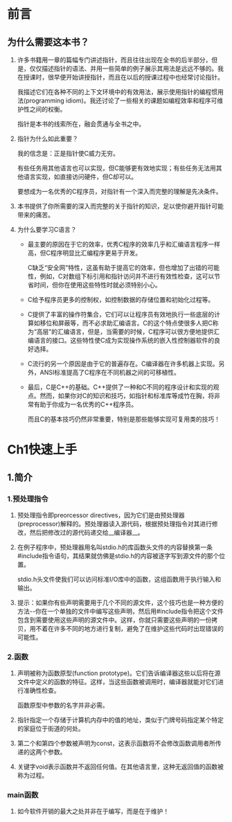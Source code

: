 # 前言

## 为什么需要这本书？

1. 许多书籍用一章的篇幅专门讲述指针，而且往往出现在全书的后半部分，但是，仅仅描述指针的语法、并用一些简单的例子展示其用法是远远不够的。我在授课时，很早便开始讲授指针，而且在以后的授课过程中也经常讨论指针。

   我描述它们在各种不同的上下文环境中的有效用法，展示使用指针的编程惯用法(programming idiom)。我还讨论了一些相关的课题如编程效率和程序可维护性之间的权衡。

   指针是本书的线索所在，融会贯通与全书之中。

2. 指针为什么如此重要？

   我的信念是：正是指针使C威力无穷。

   有些任务用其他语言也可以实现，但C能够更有效地实现；有些任务无法用其他语言实现，如直接访问硬件，但C却可以。

   要想成为一名优秀的C程序员，对指针有一个深入而完整的理解是先决条件。

3. 本书提供了你所需要的深入而完整的关于指针的知识，足以使你避开指针可能带来的痛苦。

4. 为什么要学习C语言？

   + 最主要的原因在于它的效率，优秀C程序的效率几乎和汇编语言程序一样高，但C程序明显比汇编程序更易于开发。

     C缺乏“安全网”特性，这虽有助于提高它的效率，但也增加了出错的可能性，例如，C对数组下标引用和指针访问并不进行有效性检查，这可以节省时间，但你在使用这些特性时就必须特别小心。

   + C给予程序员更多的控制权，如控制数据的存储位置和初始化过程等。

   + C提供了丰富的操作符集合，它们可以让程序员有效地执行一些底层的计算如移位和屏蔽等，而不必求助汇编语言。C的这个特点使很多人把C称为“高层”的汇编语言，但是，当需要的时候，C程序可以很方便地提供汇编语言的接口。这些特性使C成为实现操作系统的嵌入性控制器软件的良好选择。

   + C流行的另一个原因是由于它的普遍存在。C编译器在许多机器上实现。另外，ANSI标准提高了C程序在不同机器之间的可移植性。

   + 最后，C是C++的基础。C++提供了一种和C不同的程序设计和实现的观点。然而，如果你对C的知识和技巧，如指针和标准库等成竹在胸，将非常有助于你成为一名优秀的C++程序员。

     而且C的基本技巧仍然非常重要，特别是那些能够实现可复用类的技巧！

# Ch1快速上手

## 1.简介

### 1.预处理指令

1. 预处理指令即preorcessor directives，因为它们是由预处理器(preprocessor)解释的。预处理器读入源代码，根据预处理指令对其进行修改，然后把修改过的源代码递交给__编译器__。

2. 在例子程序中，预处理器用名叫stdio.h的库函数头文件的内容替换第一条#include指令语句，其结果就仿佛是stdio.h的内容被逐字写到源文件的那个位置。

   stdio.h头文件使我们可以访问标准I/O库中的函数，这组函数用于执行输入和输出。

3. 提示：如果你有些声明需要用于几个不同的源文件，这个技巧也是一种方便的方法--你在一个单独的文件中编写这些声明，然后用#include指令把这个文件包含到需要使用这些声明的源文件中。这样，你就只需要这些声明的一份拷贝，用不着在许多不同的地方进行复制，避免了在维护这些代码时出现错误的可能性。

### 2.函数

1. 声明被称为函数原型(function prototype)。它们告诉编译器这些以后将在源文件中定义的函数的特征。这样，当这些函数被调用时，编译器就能对它们进行准确性检查。

   函数原型中参数的名字并非必需。

2. 指针指定一个存储于计算机内存中的值的地址，类似于门牌号码指定某个特定的家庭位于街道的何处。

3. 第二个和第四个参数被声明为const，这表示函数将不会修改函数调用者所传递的这两个参数。

4. 关键字void表示函数并不返回任何值。在其他语言里，这种无返回值的函数被称为过程。

### main函数

1. 如今软件开销的最大之处并非在于编写，而是在于维护！
